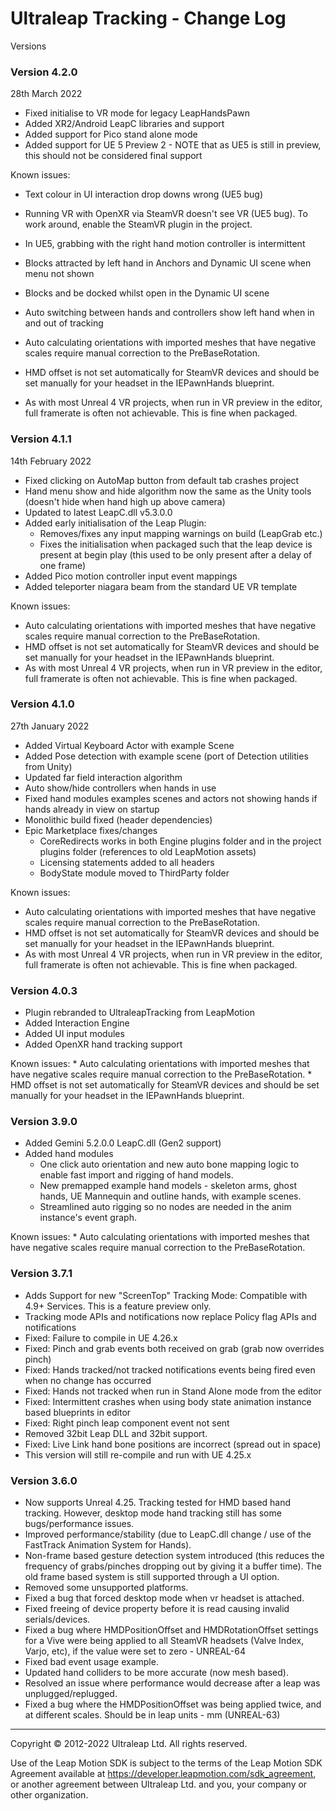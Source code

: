 Ultraleap Tracking - Change Log
====================

Versions

### Version 4.2.0
28th March 2022

* Fixed initialise to VR mode for legacy LeapHandsPawn
* Added XR2/Android LeapC libraries and support
* Added support for Pico stand alone mode
* Added support for UE 5 Preview 2 - NOTE that as UE5 is still in preview, this should not be considered final support

Known issues:

* Text colour in UI interaction drop downs wrong (UE5 bug)
* Running VR with OpenXR via SteamVR doesn't see VR (UE5 bug). To work around, enable the SteamVR plugin in the project.
* In UE5, grabbing with the right hand motion controller is intermittent


* Blocks attracted by left hand in Anchors and Dynamic UI scene when menu not shown
* Blocks and be docked whilst open in the Dynamic UI scene
* Auto switching between hands and controllers show left hand when in and out of tracking
* Auto calculating orientations with imported meshes that have negative scales require manual correction to the PreBaseRotation.
* HMD offset is not set automatically for SteamVR devices and should be set manually for your headset in the IEPawnHands blueprint.
* As with most Unreal 4 VR projects, when run in VR preview in the editor, full framerate is often not achievable. This is fine when packaged.


### Version 4.1.1
14th February 2022

* Fixed clicking on AutoMap button from default tab crashes project
* Hand menu show and hide algorithm now the same as the Unity tools (doesn't hide when hand high up above camera)
* Updated to latest LeapC.dll v5.3.0.0
* Added early initialisation of the Leap Plugin:
	- Removes/fixes any input mapping warnings on build (LeapGrab etc.)
	- Fixes the initialisation when packaged such that the leap device is present at begin play (this used to be only present after a delay of one frame)
* Added Pico motion controller input event mappings
* Added teleporter niagara beam from the standard UE VR template

Known issues:

* Auto calculating orientations with imported meshes that have negative scales require manual correction to the PreBaseRotation.
* HMD offset is not set automatically for SteamVR devices and should be set manually for your headset in the IEPawnHands blueprint.
* As with most Unreal 4 VR projects, when run in VR preview in the editor, full framerate is often not achievable. This is fine when packaged.


### Version 4.1.0
27th January 2022

* Added Virtual Keyboard Actor with example Scene
* Added Pose detection with example scene (port of Detection utilities from Unity)
* Updated far field interaction algorithm
* Auto show/hide controllers when hands in use
* Fixed hand modules examples scenes and actors not showing hands if hands already in view on startup
* Monolithic build fixed (header dependencies)
* Epic Marketplace fixes/changes
	- CoreRedirects works in both Engine plugins folder and in the project plugins folder (references to old LeapMotion assets)
	- Licensing statements added to all headers
	- BodyState module moved to ThirdParty folder

Known issues:

* Auto calculating orientations with imported meshes that have negative scales require manual correction to the PreBaseRotation.
* HMD offset is not set automatically for SteamVR devices and should be set manually for your headset in the IEPawnHands blueprint.
* As with most Unreal 4 VR projects, when run in VR preview in the editor, full framerate is often not achievable. This is fine when packaged.

### Version 4.0.3

- Plugin rebranded to UltraleapTracking from LeapMotion
- Added Interaction Engine
- Added UI input modules
- Added OpenXR hand tracking support

 Known issues:
	* Auto calculating orientations with imported meshes that have negative scales require manual correction to the PreBaseRotation.
	* HMD offset is not set automatically for SteamVR devices and should be set manually for your headset in the IEPawnHands blueprint.

### Version 3.9.0

* Added Gemini 5.2.0.0 LeapC.dll (Gen2 support)
* Added hand modules 
  * One click auto orientation and new auto bone mapping logic to enable fast import and rigging of hand models.
  * New premapped example hand models - skeleton arms, ghost hands, UE Mannequin and outline hands, with example scenes.
  * Streamlined auto rigging so no nodes are needed in the anim instance's event graph. 

Known issues:
	* Auto calculating orientations with imported meshes that have negative scales require manual correction to the PreBaseRotation.

### Version 3.7.1

* Adds Support for new "ScreenTop" Tracking Mode: Compatible with 4.9+ Services. This is a feature preview only.
* Tracking mode APIs and notifications now replace Policy flag APIs and notifications
* Fixed: Failure to compile in UE 4.26.x
* Fixed: Pinch and grab events both received on grab (grab now overrides pinch)
* Fixed: Hands tracked/not tracked notifications events being fired even when no change has occurred
* Fixed: Hands not tracked when run in Stand Alone mode from the editor
* Fixed: Intermittent crashes when using body state animation instance based blueprints in editor
* Fixed: Right pinch leap component event not sent
* Removed 32bit Leap DLL and 32bit support.
* Fixed: Live Link hand bone positions are incorrect (spread out in space)
* This version will still re-compile and run with UE 4.25.x

### Version 3.6.0

* Now supports Unreal 4.25. Tracking tested for HMD based hand tracking. However, desktop mode hand tracking still has some bugs/performance issues.
* Improved performance/stability (due to LeapC.dll change / use of the FastTrack Animation System for Hands).
* Non-frame based gesture detection system introduced (this reduces the frequency of grabs/pinches dropping out by giving it a buffer time). The old frame based system is still supported through a UI option.
* Removed some unsupported platforms.
* Fixed a bug that forced desktop mode when vr headset is attached. 
* Fixed freeing of device property before it is read causing invalid serials/devices. 
* Fixed a bug where HMDPositionOffset and HMDRotationOffset settings for a Vive were being applied to all SteamVR headsets (Valve Index, Varjo, etc), if the value were set to zero - UNREAL-64
* Fixed bad event usage example.
* Updated hand colliders to be more accurate (now mesh based).
* Resolved an issue where performance would decrease after a leap was unplugged/replugged.
* Fixed a bug where the HMDPositionOffset was being applied twice, and at different scales. Should be in leap units - mm (UNREAL-63)


---

Copyright © 2012-2022 Ultraleap Ltd. All rights reserved.

Use of the Leap Motion SDK is subject to the terms of the Leap Motion SDK Agreement available at https://developer.leapmotion.com/sdk_agreement, or another agreement between Ultraleap Ltd. and you, your company or other organization.
